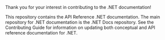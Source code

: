 Thank you for your interest in contributing to the .NET documentation!

This repository contains the API Reference .NET documentation. The main repository for .NET documentation is the .NET Docs repository. See the Contributing Guide for information on updating both conceptual and API reference documentation for .NET.
